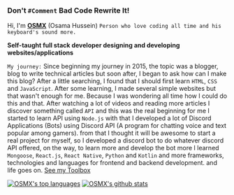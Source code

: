 ### Don't `#Comment` Bad Code Rewrite It!
Hi, I'm **[OSMX](https://www.osmx.me/)** (Osama Hussein) `Person who love coding all time and his keyboard's sound more.`

**Self-taught full stack developer designing and developing websites/applications**

`My journey:`
Since beginning my journey in 2015, the topic was a blogger, blog to write technical articles but soon after, I began to ask how can I make this blog? After a little searching, I found that I should first learn `HTML`, `CSS` and `JavaScript`. After some learning, I made several simple websites but that wasn't enough for me. Because I was wondering all time how I could do this and that. After watching a lot of videos and reading more articles I discover something called `API` and this was the real beginning for me I started to learn API using `Node.js` with that I developed a lot of Discord Applications (Bots) using Discord API (A program for chatting voice and text popular among gamers). from that I thought it will be awesome to start a real project for myself, so I developed a discord bot to do whatever discord API offered, on the way, to learn more and develop the bot more I learned `Mongoose`, `React.js`, `React Native`, `Python` and `Kotlin` and more frameworks, technologies and languages for frontend and backend development. and life goes on. [See my Toolbox](https://osmx.me/toolbox)



[![OSMX's top languages](https://github-readme-stats.vercel.app/api/top-langs/?username=itsosmx&theme=dark)](https://github.com/itsosmx) 
[![OSMX's github stats](https://github-readme-stats.vercel.app/api?username=itsosmx&theme=dark)](https://github.com/itsosmx)


<!---
itsosmx/itsosmx is a ✨ special ✨ repository because its `README.md` (this file) appears on your GitHub profile.
You can click the Preview link to take a look at your changes.
--->
